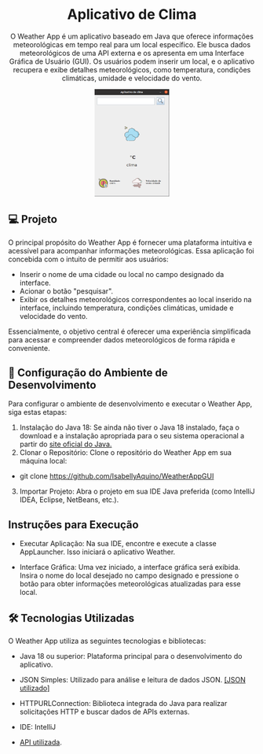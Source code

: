 <h1 align="center"> Aplicativo de Clima </h1>

<p align="center">O Weather App é um aplicativo baseado em Java que oferece informações meteorológicas em tempo real para um local específico.
  Ele busca dados meteorológicos de uma API externa e os apresenta em uma Interface Gráfica de Usuário (GUI). 
  Os usuários podem inserir um local, e o aplicativo recupera e exibe detalhes meteorológicos, como temperatura, condições climáticas, umidade e velocidade do vento. 
  
 <br/>
</p>

<p align="center">
  <img alt="preview tela" src="app.png" height= "30%" width="30%">
</p>


## 💻 Projeto

O principal propósito do Weather App é fornecer uma plataforma intuitiva e acessível para acompanhar informações meteorológicas. Essa aplicação foi concebida com o intuito de permitir aos usuários:

- Inserir o nome de uma cidade ou local no campo designado da interface.
- Acionar o botão "pesquisar".
- Exibir os detalhes meteorológicos correspondentes ao local inserido na interface, incluindo temperatura, condições climáticas, umidade e velocidade do vento.

Essencialmente, o objetivo central é oferecer uma experiência simplificada para acessar e compreender dados meteorológicos de forma rápida e conveniente.


##  🔧 Configuração do Ambiente de Desenvolvimento

Para configurar o ambiente de desenvolvimento e executar o Weather App, siga estas etapas:

1. Instalação do Java 18: Se ainda não tiver o Java 18 instalado, faça o download e a instalação apropriada para o seu sistema operacional a partir do [site oficial do Java.](https://www.oracle.com/java/)
2. Clonar o Repositório: Clone o repositório do Weather App em sua máquina local:
- git clone https://github.com/IsabellyAquino/WeatherAppGUI
3. Importar Projeto: Abra o projeto em sua IDE Java preferida (como IntelliJ IDEA, Eclipse, NetBeans, etc.).


## Instruções para Execução

- Executar Aplicação: Na sua IDE, encontre e execute a classe AppLauncher. Isso iniciará o aplicativo Weather.

- Interface Gráfica: Uma vez iniciado, a interface gráfica será exibida. Insira o nome do local desejado no campo designado e pressione o botão para obter informações meteorológicas atualizadas para esse local.
  

## 🛠️ Tecnologias Utilizadas

O Weather App utiliza as seguintes tecnologias e bibliotecas:

- Java 18 ou superior: Plataforma principal para o desenvolvimento do aplicativo.
- JSON Simples: Utilizado para análise e leitura de dados JSON. [[JSON utilizado]](https://code.google.com/archive/p/json-simple/downloads)
- HTTPURLConnection: Biblioteca integrada do Java para realizar solicitações HTTP e buscar dados de APIs externas.
- IDE: IntelliJ

- [API utilizada](https://open-meteo.com/en/docs#latitude=33.767&longitude=-118.1892).
  
